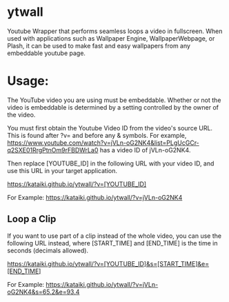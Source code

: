 # ytwall
Youtube Wrapper that performs seamless loops a video in fullscreen.  When used with applications such as Wallpaper Engine, WallpaperWebpage, or Plash, it can be used to make fast and easy wallpapers from any embeddable youtube page.

# Usage:
The YouTube video you are using must be embeddable.  Whether or not the video is embeddable is determined by a setting controlled by the owner of the video.

You must first obtain the Youtube Video ID from the video's source URL.  This is found after ?v= and before any & symbols.  For example, https://www.youtube.com/watch?v=jVLn-oG2NK4&list=PLgUcGCr-q2SXE01RrgPtnOm9rFBDWrLa0 has a video ID of jVLn-oG2NK4.

Then replace [YOUTUBE_ID] in the following URL with your video ID, and use this URL in your target application.

https://kataiki.github.io/ytwall/?v=[YOUTUBE_ID]

For Example: https://kataiki.github.io/ytwall/?v=jVLn-oG2NK4

## Loop a Clip
If you want to use part of a clip instead of the whole video, you can use the following URL instead, where [START_TIME] and [END_TIME] is the time in seconds (decimals allowed).

https://kataiki.github.io/ytwall/?v=[YOUTUBE_ID]&s=[START_TIME]&e=[END_TIME]

For Example: https://kataiki.github.io/ytwall/?v=jVLn-oG2NK4&s=65.2&e=93.4
